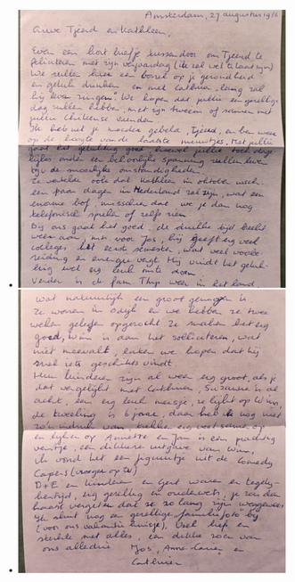 - ![2025-02-11-13-05-39.jpeg](../assets/2025-02-11-13-05-39.jpeg)
- ![2025-02-11-13-05-51.jpeg](../assets/2025-02-11-13-05-51.jpeg)